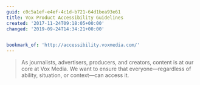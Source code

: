 ```yaml
---
guid: c0c5a1ef-e4ef-4c1d-b721-64d1bea93e61
title: Vox Product Accessibility Guidelines
created: '2017-11-24T09:18:05+00:00'
changed: '2019-09-24T14:34:21+00:00'


bookmark_of: 'http://accessibility.voxmedia.com/'
---
```



> As journalists, advertisers, producers, and creators, content is at our core at Vox Media. We want to ensure that everyone—regardless of ability, situation, or context—can access it.
